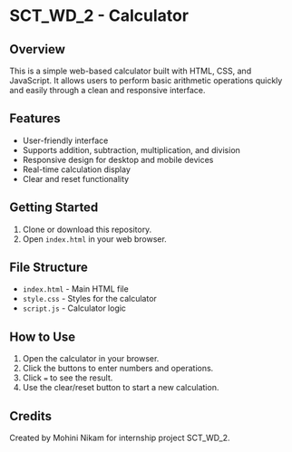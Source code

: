 # SCT_WD_2 - Calculator

## Overview
This is a simple web-based calculator built with HTML, CSS, and JavaScript. It allows users to perform basic arithmetic operations quickly and easily through a clean and responsive interface.

## Features
- User-friendly interface
- Supports addition, subtraction, multiplication, and division
- Responsive design for desktop and mobile devices
- Real-time calculation display
- Clear and reset functionality

## Getting Started
1. Clone or download this repository.
2. Open `index.html` in your web browser.

## File Structure
- `index.html` - Main HTML file
- `style.css` - Styles for the calculator
- `script.js` - Calculator logic

## How to Use
1. Open the calculator in your browser.
2. Click the buttons to enter numbers and operations.
3. Click `=` to see the result.
4. Use the clear/reset button to start a new calculation.

## Credits
Created by Mohini Nikam for internship project SCT_WD_2.